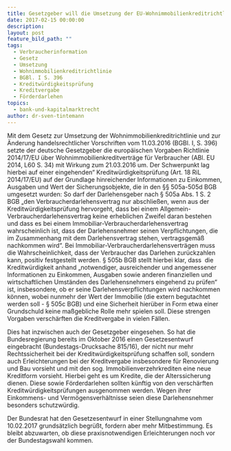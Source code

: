 ```yaml
---
title: Gesetzgeber will die Umsetzung der EU-Wohnimmobilienkreditrichtlinie entschärfen
date: 2017-02-15 00:00:00
description:
layout: post
feature_bild_path: ""
tags:
  - Verbraucherinformation
  - Gesetz
  - Umsetzung
  - Wohnimmobilienkreditrichtlinie
  - BGBl. I S. 396
  - Kreditwürdigkeitsprüfung
  - Kreditvergabe
  - Förderdarlehen
topics:
  - bank-und-kapitalmarktrecht
author: dr-sven-tintemann
---
```



Mit dem Gesetz zur Umsetzung der Wohnimmobilienkreditrichtlinie und zur Änderung handelsrechtlicher Vorschriften vom 11.03.2016 (BGBl. I, S. 396) setzte der deutsche Gesetzgeber die europäischen Vorgaben Richtlinie 2014/17/EU über Wohnimmobilienkreditverträge für Verbraucher (ABl. EU 2014, L60 S. 34) mit Wirkung zum 21.03.2016 um. Der Schwerpunkt lag hierbei auf einer eingehenden“ Kreditwürdigkeitsprüfung (Art. 18 RiL 2014/17/EU) auf der Grundlage hinreichender Informationen zu Einkommen, Ausgaben und Wert der Sicherungsobjekte, die in den §§ 505a-505d BGB umgesetzt wurden: So darf der Darlehensgeber nach § 505a Abs. 1 S. 2 BGB „den Verbraucherdarlehensvertrag nur abschließen, wenn aus der Kreditwürdigkeitsprüfung hervorgeht, dass bei einem Allgemein-Verbraucherdarlehensvertrag keine erheblichen Zweifel daran bestehen und dass es bei einem Immobiliar-Verbraucherdarlehensvertrag wahrscheinlich ist, dass der Darlehensnehmer seinen Verpflichtungen, die im Zusammenhang mit dem Darlehensvertrag stehen, vertragsgemäß nachkommen wird“. Bei Immobiliar-Verbraucherdarlehensverträgen muss die Wahrscheinlichkeit, dass der Verbraucher das Darlehen zurückzahlen kann, positiv festgestellt werden. § 505b BGB stellt hierbei klar, dass  die Kreditwürdigkeit anhand „notwendiger, ausreichender und angemessener Informationen zu Einkommen, Ausgaben sowie anderen finanziellen und wirtschaftlichen Umständen des Darlehensnehmers eingehend zu prüfen“ ist, insbesondere, ob er seine Darlehensverpflichtungen wird nachkommen können, wobei nunmehr der Wert der Immobilie (die extern begutachtet werden soll - § 505c BGB) und eine Sicherheit hierüber in Form etwa einer Grundschuld keine maßgebliche Rolle mehr spielen soll. Diese strengen Vorgaben verschärften die Kreditvergabe in vielen Fällen.

Dies hat inzwischen auch der Gesetzgeber eingesehen. So hat die Bundesregierung bereits im Oktober 2016 einen Gesetzesentwurf eingebracht (Bundestags-Drucksache 815/16), der nicht nur mehr Rechtssicherheit bei der Kreditwürdigkeitsprüfung schaffen soll, sondern auch Erleichterungen bei der Kreditvergabe insbesondere für Renovierung und Bau vorsieht und mit den sog. Immobilienverzehrkrediten eine neue Kreditform vorsieht. Hierbei geht es um Kredite, die der Alterssicherung dienen. Diese sowie Förderdarlehen sollten künftig von den verschärften Kreditwürdigkeitsprüfungen ausgenommen werden. Wegen ihrer Einkommens- und Vermögensverhältnisse seien diese Darlehensnehmer besonders schutzwürdig.

Der Bundesrat hat den Gesetzesentwurf in einer Stellungnahme vom 10.02.2017 grundsätzlich begrüßt, fordern aber mehr Mitbestimmung. Es bleibt abzuwarten, ob diese praxisnotwendigen Erleichterungen noch vor der Bundestagswahl kommen.